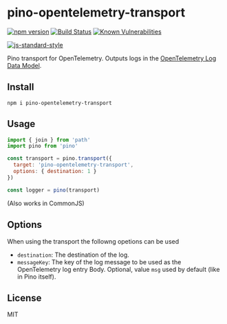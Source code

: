 # pino-opentelemetry-transport
[![npm version](https://img.shields.io/npm/v/pino-opentelemetry-transport)](https://www.npmjs.com/package/pino-opentelemetry-transport)
[![Build Status](https://img.shields.io/github/workflow/status/Vunovati/pino-opentelemetry-transport/CI)](https://github.com/Vunovati/pino-opentelemetry-transport/actions)
[![Known Vulnerabilities](https://snyk.io/test/github/Vunovati/pino-opentelemetry-transport/badge.svg)](https://snyk.io/test/Vunovati/pino-opentelemetry-transport)
<!-- [![Coverage Status](https://coveralls.io/repos/github/Vunovati/pino-opentelemetry-transport/badge.svg?branch=main)](https://coveralls.io/github/Vunovati/pino-opentelemetry-transport?branch=main) -->
[![js-standard-style](https://img.shields.io/badge/code%20style-standard-brightgreen.svg?style=flat)](https://standardjs.com/)

Pino transport for OpenTelemetry. Outputs logs in the [OpenTelemetry Log Data Model](https://github.com/open-telemetry/opentelemetry-specification/blob/main/specification/logs/data-model.md).

## Install

```
npm i pino-opentelemetry-transport
```

 ## Usage

```js
import { join } from 'path'
import pino from 'pino'

const transport = pino.transport({
  target: 'pino-opentelemetry-transport',
  options: { destination: 1 }
})

const logger = pino(transport)
```

(Also works in CommonJS)

## Options

When using the transport the followng opetions can be used

* `destination`: The destination of the log.
* `messageKey`: The key of the log message to be used as the OpenTelemetry log entry Body. Optional, value `msg` used by default (like in Pino itself).
## License

MIT
